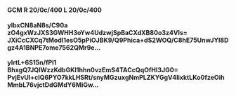 #### GCM R 20/0c/400 L 20/0c/400
**ylbxCN8aN8s/C90a**<br/>**zO4gxWzJXS3GWHH3oYw4UdzwjSpBaCXdXB80o3z4VIs=**<br/>**JXiCcCXCq7tModI1esO5pPiOJBK9/Q9Phica+dS2WOQ/C8hE75UnwJYl8Dgz4A1BNPE7ome7562QMr9e...**<br/><br/>
**yIrtL+6S15n/fPl1**<br/>**BhxgQ7JQlWzzKdbGKl1hhn0vzEmS4TACcQqOfHI3JG0=**<br/>**PvjEvUI+clQ6PYO7kkLHSRt/snyMGzuxgNmPLZKYGgV4lixktLKo0fzeOihMmbL76vjctDdGMdY6MiGw...**
